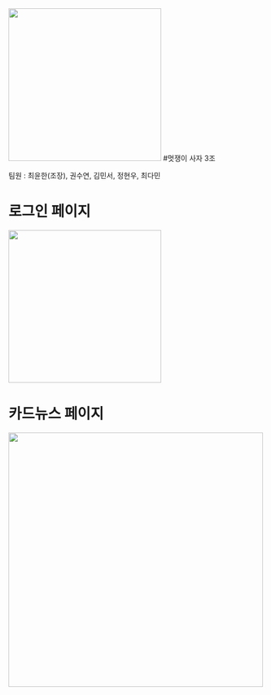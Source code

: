 <img src="https://user-images.githubusercontent.com/92968138/168068896-83405670-9efc-4faf-9501-4e256db5fda0.jpg" width="300">
#멋쟁이 사자 3조

팀원 : 최윤한(조장), 권수연, 김민서, 정현우, 최다민



# 로그인 페이지
<img src="https://user-images.githubusercontent.com/92968138/168069263-a503b68c-e430-4c3f-a6e1-2d39d9093f8f.png" width="300">

# 카드뉴스 페이지
<img src="https://user-images.githubusercontent.com/92968138/168069440-1980e8f7-978e-4ae8-aa72-8f9fd86984f5.png"
width="500">
